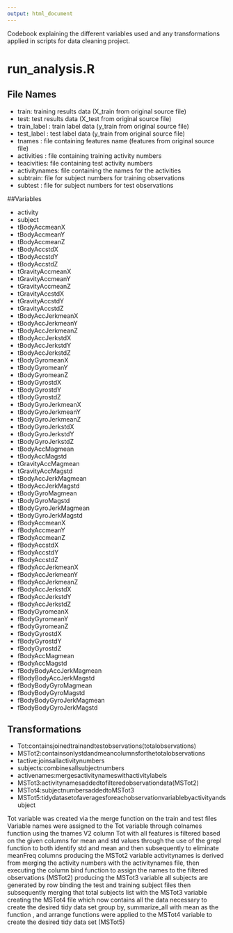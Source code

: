 ```yaml
---
output: html_document
---
```

Codebook explaining the different variables used and any transformations applied in scripts for data cleaning project.

# run_analysis.R
## File Names


<ul><li>train: training results data (X_train from original source file)</Li>
<li>test: test results data (X_test from original source file)</Li>
<li>train_label : train label data (y_train from original source file)</Li>
<li>test_label : test label data (y_train from original source file)</Li>
<li>tnames : file containing features name (features from original source file)</Li>
<li>activities : file containing training activity numbers </Li>
<li>teacivities: file containing test activity numbers</Li>
<li>activitynames: file containing the names for the activities</Li>
<li>subtrain: file for subject numbers for training observations</Li>
<li>subtest : file for subject numbers for test observations</Li> </ul>

##Variables
<UL> <li>activity</li>
<li>subject</li>
<li>tBodyAccmeanX</li>     
<li>tBodyAccmeanY</li>
<li>tBodyAccmeanZ</li>
<li>tBodyAccstdX</li>
<li>tBodyAccstdY</li>
<li>tBodyAccstdZ</li>
<li>tGravityAccmeanX</li>
<li>tGravityAccmeanY</li>
<li>tGravityAccmeanZ</li>
<li>tGravityAccstdX</li>
<li>tGravityAccstdY</li>
<li>tGravityAccstdZ</li>
<li>tBodyAccJerkmeanX</li>
<li>tBodyAccJerkmeanY</li>
<li>tBodyAccJerkmeanZ</li>
<li>tBodyAccJerkstdX</li>
<li>tBodyAccJerkstdY</li>
<li>tBodyAccJerkstdZ</li>
<li>tBodyGyromeanX</li>
<li>tBodyGyromeanY</li>
<li>tBodyGyromeanZ</li>
<li>tBodyGyrostdX</li>
<li>tBodyGyrostdY</li>
<li>tBodyGyrostdZ</li>
<li>tBodyGyroJerkmeanX</li>
<li>tBodyGyroJerkmeanY</li>
<li>tBodyGyroJerkmeanZ</li>
<li>tBodyGyroJerkstdX</li>
<li>tBodyGyroJerkstdY</li>
<li>tBodyGyroJerkstdZ</li>
<li>tBodyAccMagmean</li>
<li>tBodyAccMagstd</li>
<li>tGravityAccMagmean</li>
<li>tGravityAccMagstd</li>
<li>tBodyAccJerkMagmean</li>
<li>tBodyAccJerkMagstd</li>
<li>tBodyGyroMagmean</li>
<li>tBodyGyroMagstd</li>
<li>tBodyGyroJerkMagmean</li>
<li>tBodyGyroJerkMagstd</li>
<li>fBodyAccmeanX</li>
<li>fBodyAccmeanY</li>
<li>fBodyAccmeanZ</li>
<li>fBodyAccstdX</li>
<li>fBodyAccstdY</li>
<li>fBodyAccstdZ</li>
<li>fBodyAccJerkmeanX</li>
<li>fBodyAccJerkmeanY</li>
<li>fBodyAccJerkmeanZ</li>
<li>fBodyAccJerkstdX</li>
<li>fBodyAccJerkstdY</li>
<li>fBodyAccJerkstdZ</li>
<li>fBodyGyromeanX</li>
<li>fBodyGyromeanY</li>
<li>fBodyGyromeanZ</li>
<li>fBodyGyrostdX</li>
<li>fBodyGyrostdY</li>
<li>fBodyGyrostdZ</li>
<li>fBodyAccMagmean</li>
<li>fBodyAccMagstd</li>
<li>fBodyBodyAccJerkMagmean</li>
<li>fBodyBodyAccJerkMagstd</li>
<li>fBodyBodyGyroMagmean</li>
<li>fBodyBodyGyroMagstd</li>
<li>fBodyBodyGyroJerkMagmean</li>
<li>fBodyBodyGyroJerkMagstd</li></UL>

## Transformations
<UL> <li>Tot:containsjoinedtrainandtestobservations(totalobservations)</li>
<li>MSTot2:containsonlystdandmeancolumnsforthetotalobservations</li>
<li>tactive:joinsallactivitynumbers</li>
<li>subjects:combinesallsubjectnumbers</li>
<li>activenames:mergesactivitynameswithactivitylabels</li>
<li>MSTot3:activitynamesaddedtofilteredobservationdata(MSTot2)</li>
<li>MSTot4:subjectnumbersaddedtoMSTot3</li>
<li>MSTot5:tidydatasetofaveragesforeachobservationvariablebyactivityandsubject </li></ul>

Tot variable was created via the merge function on the train and test files
Variable names were assigned to the Tot variable through colnames function using the tnames V2 column
Tot with all features is filtered based on the given  columns for mean and std values through the use of the grepl function to both identify std and mean and then subsequently to eliminate meanFreq columns producing the MSTot2 variable
activitynames is derived from merging the activity numbers with the activitynames file, then executing the column bind function to assign the names to the filtered observations (MSTot2) producing the MSTot3 variable
all subjects are generated by row binding the test and training subject files then subsequently merging that total subjects list with the MSTot3 variable creating the MSTot4 file which now contains all the data necessary to create the desired tidy data set
group by, summarize_all  with mean as the function , and arrange functions were applied to the MSTot4 variable to create the desired tidy data set (MSTot5)

